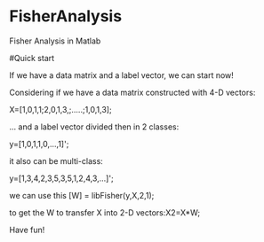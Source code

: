 # FisherAnalysis

Fisher Analysis in Matlab

#Quick start

If we have a data matrix and a label vector, we can start now!

Considering if we have a data matrix constructed with 4-D vectors:

X=[1,0,1,1;2,0,1,3,;.....;1,0,1,3];

... and a label vector divided then in 2 classes:

y=[1,0,1,1,0,...,1]';

it also can be multi-class:

y=[1,3,4,2,3,5,3,5,1,2,4,3,...]';

we can use this [W] = libFisher(y,X,2,1);

to get the W to transfer X into 2-D vectors:X2=X*W;

Have fun!
